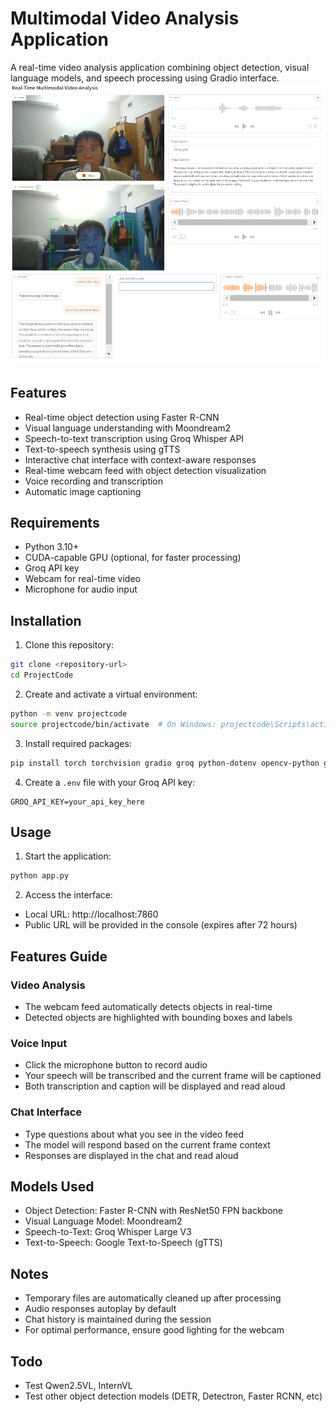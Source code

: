 # Multimodal Video Analysis Application

A real-time video analysis application combining object detection, visual language models, and speech processing using Gradio interface.
![Application Interface](image.png)

## Features

- Real-time object detection using Faster R-CNN
- Visual language understanding with Moondream2
- Speech-to-text transcription using Groq Whisper API
- Text-to-speech synthesis using gTTS
- Interactive chat interface with context-aware responses
- Real-time webcam feed with object detection visualization
- Voice recording and transcription
- Automatic image captioning

## Requirements

- Python 3.10+
- CUDA-capable GPU (optional, for faster processing)
- Groq API key
- Webcam for real-time video
- Microphone for audio input

## Installation

1. Clone this repository:
```bash
git clone <repository-url>
cd ProjectCode
```

2. Create and activate a virtual environment:
```bash
python -m venv projectcode
source projectcode/bin/activate  # On Windows: projectcode\Scripts\activate
```

3. Install required packages:
```bash
pip install torch torchvision gradio groq python-dotenv opencv-python gtts sounddevice transformers
```

4. Create a `.env` file with your Groq API key:
```
GROQ_API_KEY=your_api_key_here
```

## Usage

1. Start the application:
```bash
python app.py
```

2. Access the interface:
- Local URL: http://localhost:7860
- Public URL will be provided in the console (expires after 72 hours)

## Features Guide

### Video Analysis
- The webcam feed automatically detects objects in real-time
- Detected objects are highlighted with bounding boxes and labels

### Voice Input
- Click the microphone button to record audio
- Your speech will be transcribed and the current frame will be captioned
- Both transcription and caption will be displayed and read aloud

### Chat Interface
- Type questions about what you see in the video feed
- The model will respond based on the current frame context
- Responses are displayed in the chat and read aloud

## Models Used

- Object Detection: Faster R-CNN with ResNet50 FPN backbone
- Visual Language Model: Moondream2
- Speech-to-Text: Groq Whisper Large V3
- Text-to-Speech: Google Text-to-Speech (gTTS)

## Notes

- Temporary files are automatically cleaned up after processing
- Audio responses autoplay by default
- Chat history is maintained during the session
- For optimal performance, ensure good lighting for the webcam
## Todo
- Test Qwen2.5VL, InternVL
- Test other object  detection models (DETR, Detectron, Faster RCNN, etc)
